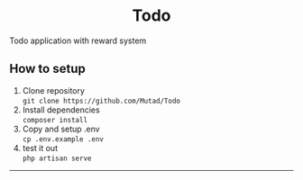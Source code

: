 <h1 align="center">Todo</h1>
<p>Todo application with reward system</p>
<h2>How to setup</h2>


1. Clone repository\
   `git clone https://github.com/Mutad/Todo`
2. Install dependencies\
   `composer install`
3. Copy and setup .env\
   `cp .env.example .env`
4. test it out\
   `php artisan serve`

<hr>